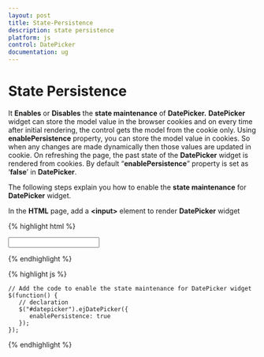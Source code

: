 ```yaml
---
layout: post
title: State-Persistence
description: state persistence 
platform: js
control: DatePicker
documentation: ug
---
```


# State Persistence 

It **Enables** or **Disables** the **state maintenance** of **DatePicker.** **DatePicker** widget can store the model value in the browser cookies and on every time after initial rendering, the control gets the model from the cookie only. Using **enablePersistence** property, you can store the model value in cookies. So when any changes are made dynamically then those values are updated in cookie. On refreshing the page, the past state of the **DatePicker** widget is rendered from cookies. By default “**enablePersistence**” property is set as ‘**false**’ in **DatePicker**.

The following steps explain you how to enable the **state maintenance** for **DatePicker** widget.

In the **HTML** page, add a **&lt;input&gt;** element to render **DatePicker** widget

{% highlight html %}
 
<input id="datepicker" type="text" />
      
{% endhighlight %}
  
{% highlight js %}

    // Add the code to enable the state maintenance for DatePicker widget
    $(function() {
       // declaration
       $("#datepicker").ejDatePicker({
          enablePersistence: true
       });
    });

{% endhighlight %}


